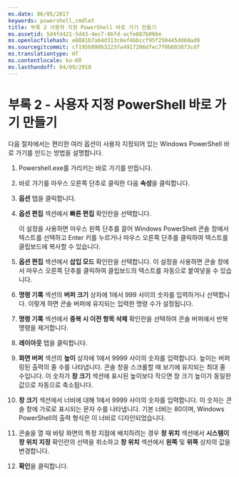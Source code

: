 ```yaml
---
ms.date: 06/05/2017
keywords: powershell,cmdlet
title: 부록 2 사용자 지정 PowerShell 바로 가기 만들기
ms.assetid: 5d4fd421-5d43-4ec7-86fd-acfe887b066e
ms.openlocfilehash: e8081b7a64d313c8ef4bbccf95f250445dd68ad9
ms.sourcegitcommit: cf195b090b3223fa4917206dfec7f0b603873cdf
ms.translationtype: HT
ms.contentlocale: ko-KR
ms.lasthandoff: 04/09/2018
---
```

# <a name="appendix-2---creating-a-custom-powershell-shortcut"></a>부록 2 - 사용자 지정 PowerShell 바로 가기 만들기

다음 절차에서는 편리한 여러 옵션이 사용자 지정되어 있는 Windows PowerShell 바로 가기를 만드는 방법을 설명합니다.

1. Powershell.exe를 가리키는 바로 가기를 만듭니다.

2. 바로 가기를 마우스 오른쪽 단추로 클릭한 다음 **속성**을 클릭합니다.

3. **옵션** 탭을 클릭합니다.

4. **옵션 편집** 섹션에서 **빠른 편집** 확인란을 선택합니다.

    이 설정을 사용하면 마우스 왼쪽 단추를 끌어 Windows PowerShell 콘솔 창에서 텍스트를 선택하고 Enter 키를 누르거나 마우스 오른쪽 단추를 클릭하여 텍스트를 클립보드에 복사할 수 있습니다.

5. **옵션 편집** 섹션에서 **삽입 모드** 확인란을 선택합니다. 이 설정을 사용하면 콘솔 창에서 마우스 오른쪽 단추를 클릭하여 클립보드의 텍스트를 자동으로 붙여넣을 수 있습니다.

6. **명령 기록** 섹션의 **버퍼 크기** 상자에 1에서 999 사이의 숫자를 입력하거나 선택합니다. 이렇게 하면 콘솔 버퍼에 유지되는 입력한 명령 수가 설정됩니다.

7. **명령 기록** 섹션에서 **중복 시 이전 항목 삭제** 확인란을 선택하여 콘솔 버퍼에서 반복 명령을 제거합니다.

8. **레이아웃** 탭을 클릭합니다.

9. **화면 버퍼** 섹션의 **높이** 상자에 1에서 9999 사이의 숫자를 입력합니다. 높이는 버퍼링된 출력의 줄 수를 나타냅니다. 콘솔 창을 스크롤할 때 보기에 유지되는 최대 줄 수입니다. 이 숫자가 **창 크기** 섹션에 표시된 높이보다 작으면 창 크기 높이가 동일한 값으로 자동으로 축소됩니다.

10. **창 크기** 섹션에서 너비에 대해 1에서 9999 사이의 숫자를 입력합니다. 이 숫자는 콘솔 창에 가로로 표시되는 문자 수를 나타냅니다. 기본 너비는 80이며, Windows PowerShell의 출력 형식은 이 너비로 디자인되었습니다.

11. 콘솔을 열 때 바탕 화면의 특정 지점에 배치하려는 경우 **창 위치** 섹션에서 **시스템이 창 위치 지정** 확인란의 선택을 취소하고 **창 위치** 섹션에서 **왼쪽** 및 **위쪽** 상자의 값을 변경합니다.

12. **확인**을 클릭합니다.